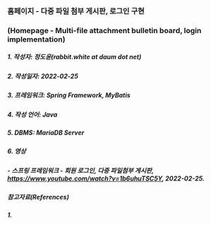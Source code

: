 ### 홈페이지 - 다중 파일 첨부 게시판, 로그인 구현
### (Homepage - Multi-file attachment bulletin board, login implementation)
####
##### 1. 작성자: 정도윤(rabbit.white at daum dot net) 
##### 2. 작성일자: 2022-02-25
##### 3. 프레임워크: Spring Framework, MyBatis
##### 4. 작성 언어: Java
##### 5. DBMS: MariaDB Server
##### 6. 영상
##### - 스프링 프레임워크 - 회원 로그인, 다중 파일첨부 게시판, https://www.youtube.com/watch?v=1b6uhuTSC5Y, 2022-02-25.
##### 
##### 참고자료(References)
##### 1. 
